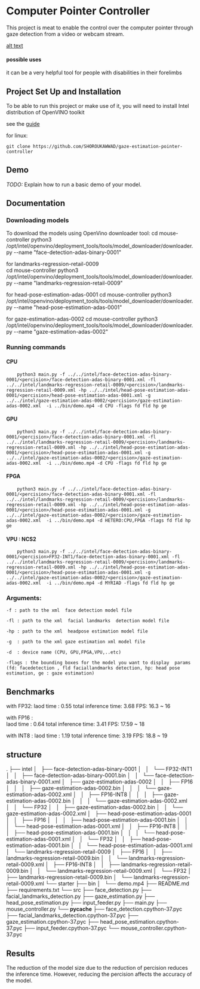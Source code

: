 # Computer Pointer Controller

This project is meat to enable the control over the computer pointer through gaze detection from a video or webcam stream. 

[alt text](https://github.com/SHOROUKAWWAD/gaze-estimation-pointer-controller/edit/master/starter/pic.png "modelpic")
#### possible uses 
 it can be a very helpful tool for people with disabilities in their forelimbs 

## Project Set Up and Installation
 To be able to run this project or make use of it, you will need to install Intel distribution of OpenVINO toolkit 

see the [guide](https://docs.openvinotoolkit.org/latest/)

for linux:

	git clone https://github.com/SHOROUKAWWAD/gaze-estimation-pointer-controller

## Demo
*TODO:* Explain how to run a basic demo of your model.

## Documentation
### Downloading models 
To download the models using OpenVino downloader tool:
	cd mouse-controller 
	python3 /opt/intel/openvino/deployment_tools/tools/model_downloader/downloader.py --name "face-detection-adas-binary-0001"

for landmarks-regression-retail-0009	
	cd mouse-controller 
	python3 /opt/intel/openvino/deployment_tools/tools/model_downloader/downloader.py --name "landmarks-regression-retail-0009"

for head-pose-estimation-adas-0001
	cd mouse-controller 
	python3 /opt/intel/openvino/deployment_tools/tools/model_downloader/downloader.py --name "head-pose-estimation-adas-0001"

for gaze-estimation-adas-0002
	cd mouse-controller 
	python3 /opt/intel/openvino/deployment_tools/tools/model_downloader/downloader.py --name "gaze-estimation-adas-0002"
	

### Running commands

#### CPU

		python3 main.py -f ../../intel/face-detection-adas-binary-0001/<percision>/face-detection-adas-binary-0001.xml -fl ../../intel/landmarks-regression-retail-0009/<percision>/landmarks-regression-retail-0009.xml -hp ../../intel/head-pose-estimation-adas-0001/<percision>/head-pose-estimation-adas-0001.xml -g ../../intel/gaze-estimation-adas-0002/<percision>/gaze-estimation-adas-0002.xml  -i ../bin/demo.mp4 -d CPU -flags fd fld hp ge

#### GPU 
		python3 main.py -f ../../intel/face-detection-adas-binary-0001/<percision>/face-detection-adas-binary-0001.xml -fl ../../intel/landmarks-regression-retail-0009/<percision>/landmarks-regression-retail-0009.xml -hp ../../intel/head-pose-estimation-adas-0001/<percision>/head-pose-estimation-adas-0001.xml -g ../../intel/gaze-estimation-adas-0002/<percision>/gaze-estimation-adas-0002.xml  -i ../bin/demo.mp4 -d CPU -flags fd fld hp ge

#### FPGA

		python3 main.py -f ../../intel/face-detection-adas-binary-0001/<percision>/face-detection-adas-binary-0001.xml -fl ../../intel/landmarks-regression-retail-0009/<percision>/landmarks-regression-retail-0009.xml -hp ../../intel/head-pose-estimation-adas-0001/<percision>/head-pose-estimation-adas-0001.xml -g ../../intel/gaze-estimation-adas-0002/<percision>/gaze-estimation-adas-0002.xml  -i ../bin/demo.mp4 -d HETERO:CPU,FPGA -flags fd fld hp ge

#### VPU : NCS2

		python3 main.py -f ../../intel/face-detection-adas-binary-0001/<percision>FP32-INT1/face-detection-adas-binary-0001.xml -fl ../../intel/landmarks-regression-retail-0009/<percision>/landmarks-regression-retail-0009.xml -hp ../../intel/head-pose-estimation-adas-0001/<percision>/head-pose-estimation-adas-0001.xml -g ../../intel/gaze-estimation-adas-0002/<percision>/gaze-estimation-adas-0002.xml  -i ../bin/demo.mp4 -d MYRIAD -flags fd fld hp ge

### Arguments:

	-f : path to the xml  face detection model file  

	-fl : path to the xml  facial landmarks  detection model file

	-hp : path to the xml  headpose estimation model file

	-g  : path to the xml gaze estimation xml model file 

	-d  : device name (CPU, GPU,FPGA,VPU,..etc)

	-flags : the bounding boxes for the model you want to display  params (fd: facedetection , fld faciallandmarks detection, hp: head pose estimation, ge : gaze estimation)
 
## Benchmarks
with FP32:
laod time : 0.55
total inference time: 3.68
FPS: 16.3 ~ 16 

with FP16 :  
laod time : 0.64
total inference time: 3.41
FPS: 17.59 ~ 18 

with INT8 :
laod time : 1.19
total inference time: 3.19
FPS: 18.8 ~ 19 
## structure 
.
├── intel
│   ├── face-detection-adas-binary-0001
│   │   └── FP32-INT1
│   │       ├── face-detection-adas-binary-0001.bin
│   │       └── face-detection-adas-binary-0001.xml
│   ├── gaze-estimation-adas-0002
│   │   ├── FP16
│   │   │   ├── gaze-estimation-adas-0002.bin
│   │   │   └── gaze-estimation-adas-0002.xml
│   │   ├── FP16-INT8
│   │   │   ├── gaze-estimation-adas-0002.bin
│   │   │   └── gaze-estimation-adas-0002.xml
│   │   └── FP32
│   │       ├── gaze-estimation-adas-0002.bin
│   │       └── gaze-estimation-adas-0002.xml
│   ├── head-pose-estimation-adas-0001
│   │   ├── FP16
│   │   │   ├── head-pose-estimation-adas-0001.bin
│   │   │   └── head-pose-estimation-adas-0001.xml
│   │   ├── FP16-INT8
│   │   │   ├── head-pose-estimation-adas-0001.bin
│   │   │   └── head-pose-estimation-adas-0001.xml
│   │   └── FP32
│   │       ├── head-pose-estimation-adas-0001.bin
│   │       └── head-pose-estimation-adas-0001.xml
│   └── landmarks-regression-retail-0009
│       ├── FP16
│       │   ├── landmarks-regression-retail-0009.bin
│       │   └── landmarks-regression-retail-0009.xml
│       ├── FP16-INT8
│       │   ├── landmarks-regression-retail-0009.bin
│       │   └── landmarks-regression-retail-0009.xml
│       └── FP32
│           ├── landmarks-regression-retail-0009.bin
│           └── landmarks-regression-retail-0009.xml
└── starter
    ├── bin
    │   └── demo.mp4
    ├── README.md
    ├── requirements.txt
    └── src
        ├── face_detection.py
        ├── facial_landmarks_detection.py
        ├── gaze_estimation.py
        ├── head_pose_estimation.py
        ├── input_feeder.py
        ├── main.py
        ├── mouse_controller.py
        └── __pycache__
            ├── face_detection.cpython-37.pyc
            ├── facial_landmarks_detection.cpython-37.pyc
            ├── gaze_estimation.cpython-37.pyc
            ├── head_pose_estimation.cpython-37.pyc
            ├── input_feeder.cpython-37.pyc
            └── mouse_controller.cpython-37.pyc

## Results

The reduction of the model size due to the reduction of percision reduces the inference time. However, reducing the percision affects the accuracy of the model. 

